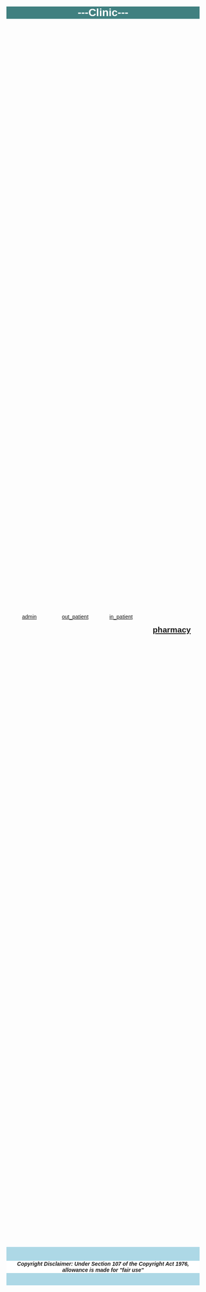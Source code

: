 <!DOCTYPE html>
<html>
<head>
<meta charset="ISO-8859-1">
<title>Insert title here</title>
<link rel="stylesheet" href="https://cdnjs.cloudflare.com/ajax/libs/font-awesome/4.7.0/css/font-awesome.min.css"/>
<link rel="stylesheet" href="exstle/style.css">
<style>
*{
margin:0;
padding:0;
}
.fa{
	color:black;
}
.centerdiv{
height:80vh;
display:flex;
justify-content:center;
align-items:center;
}
a{
height:100px;
width:100px;
text-align:center;
margin:23px;
}
body{
font-family:sans-serif;
background:url(file:///C:/Users/WINDOWS/eclipse-workspace/apollo/src/main/webapp/Untitled-11.jpg);
background-size:cover

}
</style>
</head>
<body >
<center><h1 style="background-color:rgb(64, 128, 128);color:white;">---Clinic---</h1></center>
<div class="centerdiv">
<a href="admin.jsp"><i class="fa fa-home fa-5x"></i> admin</a>
<a href="out_patient_details.jsp"><i class="fa fa-male fa-5x"></i>out_patient</a>
<a href="in_patient_details.jsp"><i class="fa fa-male fa-5x"></i>in_patient</a>
<a href="pharmacy.jsp"><i class="fa fa-list fa-5x"></i><h2>pharmacy</h2></a>
</div>
</img>
<div style="background-color:lightblue;;width:100%;height:100px;overflow:hidden;">
<center><i class="fa fa-home"></i><br>
<p><h5 style="background-color:white"> Copyright Disclaimer: Under Section 107 of the Copyright Act 1976, allowance is made for "fair use"</h5></p>
</center>
</div>

</body>
</html>
